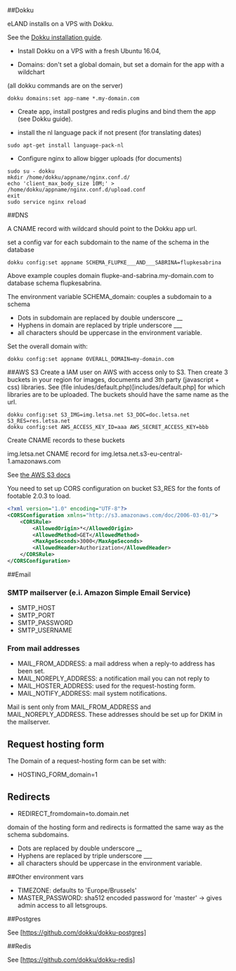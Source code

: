 ##Dokku

eLAND installs on a VPS with Dokku.

See the [Dokku installation guide](http://dokku.viewdocs.io/dokku/getting-started/installation).

* Install Dokku on a VPS with a fresh Ubuntu 16.04,

* Domains: don't set a global domain, but set a domain for the app with a wildchart

(all dokku commands are on the server)

```
dokku domains:set app-name *.my-domain.com
```

* Create app, install postgres and redis plugins and bind them the app (see Dokku guide).

* install the nl language pack if not present (for translating dates)

```shell
sudo apt-get install language-pack-nl
```

* Configure nginx to allow bigger uploads (for documents)
```shell
sudo su - dokku
mkdir /home/dokku/appname/nginx.conf.d/
echo 'client_max_body_size 10M;' > /home/dokku/appname/nginx.conf.d/upload.conf
exit
sudo service nginx reload
```

##DNS

A CNAME record with wildcard should point to the Dokku app url.

set a config var for each subdomain to the name of the schema in the database
```shell
dokku config:set appname SCHEMA_FLUPKE___AND___SABRINA=flupkesabrina
```

Above example couples domain flupke-and-sabrina.my-domain.com to database schema flupkesabrina.

The environment variable SCHEMA_domain: couples a subdomain to a schema

* Dots in subdomain are replaced by double underscore __
* Hyphens in domain are replaced by triple underscore ___
* all characters should be uppercase in the environment variable.

Set the overall domain with:

```shell
dokku config:set appname OVERALL_DOMAIN=my-domain.com
```

##AWS S3
Create a IAM user on AWS with access only to S3. Then create 3 buckets in your region for images, documents and 3th party (javascript + css) libraries.
See (file inludes/default.php)[includes/default.php] for which libraries are to be uploaded. 
The buckets should have the same name as the url.

```shell
dokku config:set S3_IMG=img.letsa.net S3_DOC=doc.letsa.net S3_RES=res.letsa.net
dokku config:set AWS_ACCESS_KEY_ID=aaa AWS_SECRET_ACCESS_KEY=bbb
```

Create CNAME records to these buckets

img.letsa.net CNAME record for img.letsa.net.s3-eu-central-1.amazonaws.com

See [the AWS S3 docs](http://docs.aws.amazon.com/AmazonS3/latest/dev/VirtualHosting.html)

You need to set up CORS configuration on bucket S3_RES for the fonts of footable 2.0.3 to load.

```xml
<?xml version="1.0" encoding="UTF-8"?>
<CORSConfiguration xmlns="http://s3.amazonaws.com/doc/2006-03-01/">
    <CORSRule>
        <AllowedOrigin>*</AllowedOrigin>
        <AllowedMethod>GET</AllowedMethod>
        <MaxAgeSeconds>3000</MaxAgeSeconds>
        <AllowedHeader>Authorization</AllowedHeader>
    </CORSRule>
</CORSConfiguration>
```
##Email

### SMTP mailserver (e.i. Amazon Simple Email Service)
* SMTP_HOST
* SMTP_PORT
* SMTP_PASSWORD
* SMTP_USERNAME

### From mail addresses

* MAIL_FROM_ADDRESS: a mail address when a reply-to address has been set.
* MAIL_NOREPLY_ADDRESS: a notification mail you can not reply to
* MAIL_HOSTER_ADDRESS: used for the request-hosting form.
* MAIL_NOTIFY_ADDRESS: mail system notifications.

Mail is sent only from MAIL_FROM_ADDRESS and MAIL_NOREPLY_ADDRESS.
These addresses should be set up for DKIM in the mailserver.

## Request hosting form

The Domain of a request-hosting form can be set with:

* HOSTING_FORM_domain=1

## Redirects

* REDIRECT_fromdomain=to.domain.net

domain of the hosting form and redirects is formatted the same way as the schema subdomains.

* Dots are replaced by double underscore __
* Hyphens are replaced by triple underscore ___
* all characters should be uppercase in the environment variable.

##Other environment vars

* TIMEZONE: defaults to 'Europe/Brussels'
* MASTER_PASSWORD: sha512 encoded password for 'master' -> gives admin access to all letsgroups.

##Postgres

See [https://github.com/dokku/dokku-postgres]

##Redis

See [https://github.com/dokku/dokku-redis]


